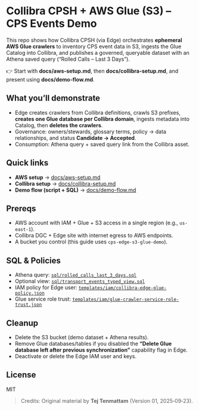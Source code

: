 # Collibra CPSH + AWS Glue (S3) – CPS Events Demo

This repo shows how Collibra CPSH (via Edge) orchestrates **ephemeral AWS Glue crawlers** to inventory CPS event data in S3, ingests the Glue Catalog into Collibra, and publishes a governed, queryable dataset with an Athena saved query (“Rolled Calls – Last 3 Days”).

👉 Start with **docs/aws-setup.md**, then **docs/collibra-setup.md**, and present using **docs/demo-flow.md**.

## What you’ll demonstrate
- Edge creates crawlers from Collibra definitions, crawls S3 prefixes, **creates one Glue database per Collibra domain**, ingests metadata into Catalog, then **deletes the crawlers**.
- Governance: owners/stewards, glossary terms, policy → data relationships, and status **Candidate → Accepted**.
- Consumption: Athena query + saved query link from the Collibra asset.

## Quick links
- **AWS setup** → [docs/aws-setup.md](docs/aws-setup.md)
- **Collibra setup** → [docs/collibra-setup.md](docs/collibra-setup.md)
- **Demo flow (script + SQL)** → [docs/demo-flow.md](docs/demo-flow.md)

## Prereqs
- AWS account with IAM + Glue + S3 access in a single region (e.g., `us-east-1`).
- Collibra DGC + Edge site with internet egress to AWS endpoints.
- A bucket you control (this guide uses `cps-edge-s3-glue-demo`).

## SQL & Policies
- Athena query: [`sql/rolled_calls_last_3_days.sql`](sql/rolled_calls_last_3_days.sql)
- Optional view: [`sql/transport_events_typed_view.sql`](sql/transport_events_typed_view.sql)
- IAM policy for Edge user: [`templates/iam/collibra-edge-glue-policy.json`](templates/iam/collibra-edge-glue-policy.json)
- Glue service role trust: [`templates/iam/glue-crawler-service-role-trust.json`](templates/iam/glue-crawler-service-role-trust.json)

## Cleanup
- Delete the S3 bucket (demo dataset + Athena results).
- Remove Glue databases/tables if you disabled the **“Delete Glue database left after previous synchronization”** capability flag in Edge.
- Deactivate or delete the Edge IAM user and keys.

## License
MIT

> Credits: Original material by **Tej Tenmattam** (Version 01, 2025‑09‑23).  
